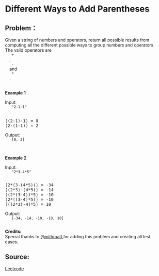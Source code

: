 # Different Ways to Add Parentheses

## Problem：

<div class="question-content">
 <p>
 </p>
 <p>
  Given a string of numbers and operators, return all possible results from computing all the different possible ways to group numbers and operators. The valid operators are
  <code>
   +
  </code>
  ,
  <code>
   -
  </code>
  and
  <code>
   *
  </code>
  .
 </p>
 <br/>
 <b>
  Example 1
 </b>
 <p>
  Input:
  <code>
   "2-1-1"
  </code>
  .
 </p>
 <pre>((2-1)-1) = 0
(2-(1-1)) = 2</pre>
 <p>
  Output:
  <code>
   [0, 2]
  </code>
 </p>
 <br/>
 <b>
  Example 2
 </b>
 <p>
  Input:
  <code>
   "2*3-4*5"
  </code>
 </p>
 <pre>(2*(3-(4*5))) = -34
((2*3)-(4*5)) = -14
((2*(3-4))*5) = -10
(2*((3-4)*5)) = -10
(((2*3)-4)*5) = 10</pre>
 <p>
  Output:
  <code>
   [-34, -14, -10, -10, 10]
  </code>
 </p>
 <p>
  <b>
   Credits:
  </b>
  <br/>
  Special thanks to
  <a href="https://leetcode.com/discuss/user/mithmatt">
   @mithmatt
  </a>
  for adding this problem and creating all test cases.
 </p>
</div>


## Source:
[Leetcode](https://leetcode.com/problems/different-ways-to-add-parentheses/)
